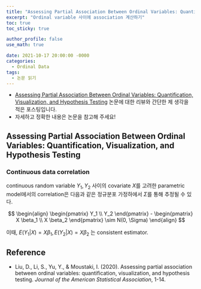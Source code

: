 ```yaml
---
title: "Assessing Partial Association Between Ordinal Variables: Quantification, Visualization, and Hypothesis Testing (논문 읽기)"
excerpt: "Ordinal variable 사이에 association 계산하기"
toc: true
toc_sticky: true

author_profile: false
use_math: true

date: 2021-10-17 20:00:00 -0000
categories: 
  - Ordinal Data
tags:
  - 논문 읽기
---
```



- [Assessing Partial Association Between Ordinal Variables: Quantification, Visualization, and Hypothesis Testing](https://www.tandfonline.com/doi/epub/10.1080/01621459.2020.1796394?needAccess=true) 논문에 대한 리뷰와 간단한 제 생각을 적은 포스팅입니다.
- 자세하고 정확한 내용은 논문을 참고해 주세요!

## Assessing Partial Association Between Ordinal Variables: Quantification, Visualization, and Hypothesis Testing

### Continuous data correlation

continuous random variable $Y_1, Y_2$ 사이의 covariate $X$를 고려한 parametric model에서의 correlation은 다음과 같은 정규분포 가정하에서 $\Sigma$를 통해 추정될 수 있다.


$$
\begin{align}
\begin{pmatrix}  
Y_1 \\  
Y_2
\end{pmatrix} - 
\begin{pmatrix}  
X \beta_1 \\  
X \beta_2
\end{pmatrix} \sim N(0, \Sigma)
\end{align}
$$


이때, $E(Y_1 \vert X) = X\beta_1, E(Y_2 \vert X) = X \beta_2$ 는 consistent estimator.


## Reference 
- Liu, D., Li, S., Yu, Y., & Moustaki, I. (2020). Assessing partial association between ordinal variables: quantification, visualization, and hypothesis testing. _Journal of the American Statistical Association_, 1-14.
<!--stackedit_data:
eyJoaXN0b3J5IjpbLTEwODk5ODg3NDddfQ==
-->
